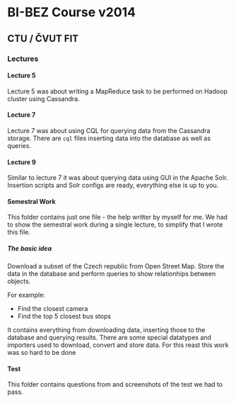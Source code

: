 # BI-BEZ Course v2014
## CTU / ČVUT FIT

### Lectures
#### Lecture 5
Lecture 5 was about writing a MapReduce task to be performed on Hadoop cluster using Cassandra.

#### Lecture 7
Lecture 7 was about using CQL for querying data from the Cassandra storage. There are `cql` files inserting data into the database as well as queries.

#### Lecture 9
Similar to lecture 7 it was about querying data using GUI in the Apache Solr. Insertion scripts and Solr configs are ready, everything else is up to you.

#### Semestral Work
This folder contains just one file - the help writter by myself for me. We had to show the semestral work during a single lecture, to simplify that I wrote this file. 

##### The basic idea
Download a subset of the Czech republic from Open Street Map. Store the data in the database and perform queries to show relationhips between objects. 

For example:
* Find the closest camera
* Find the top 5 closest bus stops 

It contains everything from downloading data, inserting those to the database and querying results. There are some special datatypes and importers used to download, convert and store data. For this reast this work was so hard to be done

#### Test
This folder contains questions from and screenshots of the test we had to pass.
